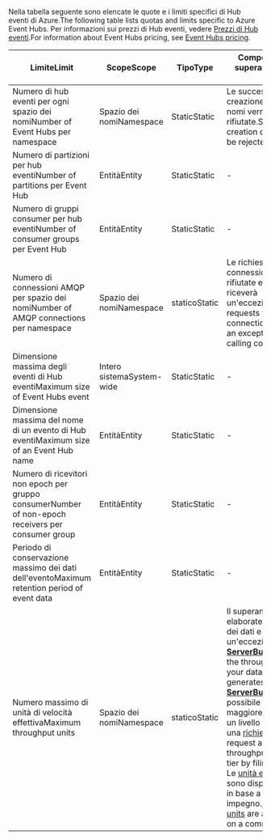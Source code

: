 <span data-ttu-id="b2144-101">Nella tabella seguente sono elencate le quote e i limiti specifici di Hub eventi di Azure.</span><span class="sxs-lookup"><span data-stu-id="b2144-101">The following table lists quotas and limits specific to Azure Event Hubs.</span></span> <span data-ttu-id="b2144-102">Per informazioni sui prezzi di Hub eventi, vedere [Prezzi di Hub eventi](https://azure.microsoft.com/pricing/details/event-hubs/).</span><span class="sxs-lookup"><span data-stu-id="b2144-102">For information about Event Hubs pricing, see [Event Hubs pricing](https://azure.microsoft.com/pricing/details/event-hubs/).</span></span>

| <span data-ttu-id="b2144-103">Limite</span><span class="sxs-lookup"><span data-stu-id="b2144-103">Limit</span></span> | <span data-ttu-id="b2144-104">Scope</span><span class="sxs-lookup"><span data-stu-id="b2144-104">Scope</span></span> | <span data-ttu-id="b2144-105">Tipo</span><span class="sxs-lookup"><span data-stu-id="b2144-105">Type</span></span> | <span data-ttu-id="b2144-106">Comportamento in caso di superamento</span><span class="sxs-lookup"><span data-stu-id="b2144-106">Behavior when exceeded</span></span> | <span data-ttu-id="b2144-107">Valore</span><span class="sxs-lookup"><span data-stu-id="b2144-107">Value</span></span> |
| --- | --- | --- | --- | --- |
| <span data-ttu-id="b2144-108">Numero di hub eventi per ogni spazio dei nomi</span><span class="sxs-lookup"><span data-stu-id="b2144-108">Number of Event Hubs per namespace</span></span> |<span data-ttu-id="b2144-109">Spazio dei nomi</span><span class="sxs-lookup"><span data-stu-id="b2144-109">Namespace</span></span> |<span data-ttu-id="b2144-110">Static</span><span class="sxs-lookup"><span data-stu-id="b2144-110">Static</span></span> |<span data-ttu-id="b2144-111">Le successive richieste per la creazione di un nuovo spazio dei nomi verranno rifiutate.</span><span class="sxs-lookup"><span data-stu-id="b2144-111">Subsequent requests for creation of a new namespace will be rejected.</span></span> |<span data-ttu-id="b2144-112">10</span><span class="sxs-lookup"><span data-stu-id="b2144-112">10</span></span> |
| <span data-ttu-id="b2144-113">Numero di partizioni per hub eventi</span><span class="sxs-lookup"><span data-stu-id="b2144-113">Number of partitions per Event Hub</span></span> |<span data-ttu-id="b2144-114">Entità</span><span class="sxs-lookup"><span data-stu-id="b2144-114">Entity</span></span> |<span data-ttu-id="b2144-115">Static</span><span class="sxs-lookup"><span data-stu-id="b2144-115">Static</span></span> |- |<span data-ttu-id="b2144-116">32</span><span class="sxs-lookup"><span data-stu-id="b2144-116">32</span></span> |
| <span data-ttu-id="b2144-117">Numero di gruppi consumer per hub eventi</span><span class="sxs-lookup"><span data-stu-id="b2144-117">Number of consumer groups per Event Hub</span></span> |<span data-ttu-id="b2144-118">Entità</span><span class="sxs-lookup"><span data-stu-id="b2144-118">Entity</span></span> |<span data-ttu-id="b2144-119">Static</span><span class="sxs-lookup"><span data-stu-id="b2144-119">Static</span></span> |- |<span data-ttu-id="b2144-120">20</span><span class="sxs-lookup"><span data-stu-id="b2144-120">20</span></span> |
| <span data-ttu-id="b2144-121">Numero di connessioni AMQP per spazio dei nomi</span><span class="sxs-lookup"><span data-stu-id="b2144-121">Number of AMQP connections per namespace</span></span> |<span data-ttu-id="b2144-122">Spazio dei nomi</span><span class="sxs-lookup"><span data-stu-id="b2144-122">Namespace</span></span> |<span data-ttu-id="b2144-123">statico</span><span class="sxs-lookup"><span data-stu-id="b2144-123">Static</span></span> |<span data-ttu-id="b2144-124">Le richieste successive di connessioni aggiuntive verranno rifiutate e il codice chiamante riceverà un'eccezione.</span><span class="sxs-lookup"><span data-stu-id="b2144-124">Subsequent requests for additional connections will be rejected and an exception is received by the calling code.</span></span> |<span data-ttu-id="b2144-125">5.000</span><span class="sxs-lookup"><span data-stu-id="b2144-125">5,000</span></span> |
| <span data-ttu-id="b2144-126">Dimensione massima degli eventi di Hub eventi</span><span class="sxs-lookup"><span data-stu-id="b2144-126">Maximum size of Event Hubs event</span></span>|<span data-ttu-id="b2144-127">Intero sistema</span><span class="sxs-lookup"><span data-stu-id="b2144-127">System-wide</span></span> |<span data-ttu-id="b2144-128">Static</span><span class="sxs-lookup"><span data-stu-id="b2144-128">Static</span></span> |- |<span data-ttu-id="b2144-129">256 KB</span><span class="sxs-lookup"><span data-stu-id="b2144-129">256 KB</span></span> |
| <span data-ttu-id="b2144-130">Dimensione massima del nome di un evento di Hub eventi</span><span class="sxs-lookup"><span data-stu-id="b2144-130">Maximum size of an Event Hub name</span></span> |<span data-ttu-id="b2144-131">Entità</span><span class="sxs-lookup"><span data-stu-id="b2144-131">Entity</span></span> |<span data-ttu-id="b2144-132">Static</span><span class="sxs-lookup"><span data-stu-id="b2144-132">Static</span></span> |- |<span data-ttu-id="b2144-133">50 caratteri</span><span class="sxs-lookup"><span data-stu-id="b2144-133">50 characters</span></span> |
| <span data-ttu-id="b2144-134">Numero di ricevitori non epoch per gruppo consumer</span><span class="sxs-lookup"><span data-stu-id="b2144-134">Number of non-epoch receivers per consumer group</span></span> |<span data-ttu-id="b2144-135">Entità</span><span class="sxs-lookup"><span data-stu-id="b2144-135">Entity</span></span> |<span data-ttu-id="b2144-136">Static</span><span class="sxs-lookup"><span data-stu-id="b2144-136">Static</span></span> |- |<span data-ttu-id="b2144-137">5</span><span class="sxs-lookup"><span data-stu-id="b2144-137">5</span></span> |
| <span data-ttu-id="b2144-138">Periodo di conservazione massimo dei dati dell'evento</span><span class="sxs-lookup"><span data-stu-id="b2144-138">Maximum retention period of event data</span></span> |<span data-ttu-id="b2144-139">Entità</span><span class="sxs-lookup"><span data-stu-id="b2144-139">Entity</span></span> |<span data-ttu-id="b2144-140">Static</span><span class="sxs-lookup"><span data-stu-id="b2144-140">Static</span></span> |- |<span data-ttu-id="b2144-141">1-7 giorni</span><span class="sxs-lookup"><span data-stu-id="b2144-141">1-7 days</span></span> |
| <span data-ttu-id="b2144-142">Numero massimo di unità di velocità effettiva</span><span class="sxs-lookup"><span data-stu-id="b2144-142">Maximum throughput units</span></span> |<span data-ttu-id="b2144-143">Spazio dei nomi</span><span class="sxs-lookup"><span data-stu-id="b2144-143">Namespace</span></span> |<span data-ttu-id="b2144-144">statico</span><span class="sxs-lookup"><span data-stu-id="b2144-144">Static</span></span> |<span data-ttu-id="b2144-145">Il superamento del limite di unità elaborate provoca la limitazione dei dati e la generazione di un'eccezione **[ServerBusyException](/dotnet/api/microsoft.servicebus.messaging.serverbusyexception)**.</span><span class="sxs-lookup"><span data-stu-id="b2144-145">Exceeding the throughput unit limit causes your data to be throttled and generates a **[ServerBusyException](/dotnet/api/microsoft.servicebus.messaging.serverbusyexception)**.</span></span> <span data-ttu-id="b2144-146">È possibile richiedere un numero maggiore di unità elaborate per un livello Standard compilando una [richiesta di supporto](/azure/azure-supportability/how-to-create-azure-support-request).</span><span class="sxs-lookup"><span data-stu-id="b2144-146">You can request a larger number of throughput units for a Standard tier by filing a [support request](/azure/azure-supportability/how-to-create-azure-support-request).</span></span> <span data-ttu-id="b2144-147">Le [unità elaborate aggiuntive](../articles/event-hubs/event-hubs-auto-inflate.md) sono disponibili in blocchi da 20 in base a un acquisto con impegno.</span><span class="sxs-lookup"><span data-stu-id="b2144-147">[Additional throughput units](../articles/event-hubs/event-hubs-auto-inflate.md) are available in blocks of 20 on a committed purchase basis.</span></span> |<span data-ttu-id="b2144-148">20</span><span class="sxs-lookup"><span data-stu-id="b2144-148">20</span></span> |

